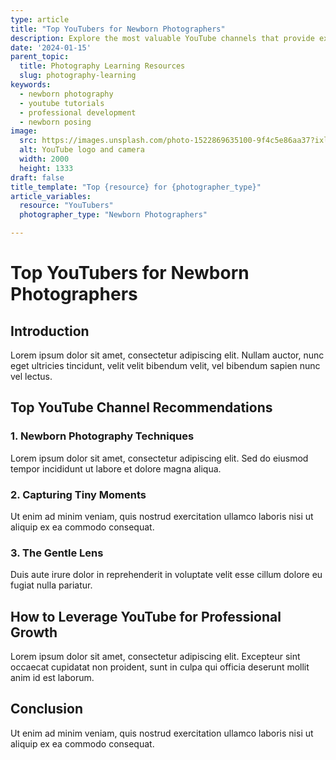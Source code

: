 ```yaml
---
type: article
title: "Top YouTubers for Newborn Photographers"
description: Explore the most valuable YouTube channels that provide expert guidance, techniques, and inspiration for newborn photographers.
date: '2024-01-15'
parent_topic:
  title: Photography Learning Resources
  slug: photography-learning
keywords:
  - newborn photography
  - youtube tutorials
  - professional development
  - newborn posing
image:
  src: https://images.unsplash.com/photo-1522869635100-9f4c5e86aa37?ixlib=rb-4.0.3&q=80&w=2000&auto=format&fit=crop
  alt: YouTube logo and camera
  width: 2000
  height: 1333
draft: false
title_template: "Top {resource} for {photographer_type}"
article_variables:
  resource: "YouTubers"
  photographer_type: "Newborn Photographers"

---
```


# Top YouTubers for Newborn Photographers

## Introduction
Lorem ipsum dolor sit amet, consectetur adipiscing elit. Nullam auctor, nunc eget ultricies tincidunt, velit velit bibendum velit, vel bibendum sapien nunc vel lectus.

## Top YouTube Channel Recommendations

### 1. Newborn Photography Techniques
Lorem ipsum dolor sit amet, consectetur adipiscing elit. Sed do eiusmod tempor incididunt ut labore et dolore magna aliqua.

### 2. Capturing Tiny Moments
Ut enim ad minim veniam, quis nostrud exercitation ullamco laboris nisi ut aliquip ex ea commodo consequat.

### 3. The Gentle Lens
Duis aute irure dolor in reprehenderit in voluptate velit esse cillum dolore eu fugiat nulla pariatur.

## How to Leverage YouTube for Professional Growth
Lorem ipsum dolor sit amet, consectetur adipiscing elit. Excepteur sint occaecat cupidatat non proident, sunt in culpa qui officia deserunt mollit anim id est laborum.

## Conclusion
Ut enim ad minim veniam, quis nostrud exercitation ullamco laboris nisi ut aliquip ex ea commodo consequat.
